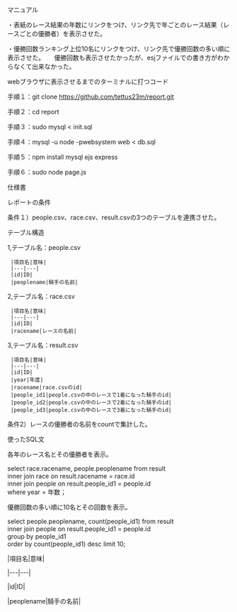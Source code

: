 マニュアル

  ・表紙のレース結果の年数にリンクをつけ、リンク先で年ごとのレース結果（レースごとの優勝者）を表示させた。

  ・優勝回数ランキング上位10名にリンクをつけ、リンク先で優勝回数の多い順に表示させた。
　  優勝回数も表示させたかったが、esjファイルでの書き方がわからなくて出来なかった。

webブラウザに表示させるまでのターミナルに打つコード

手順１：git clone https://github.com/tettus23m/report.git

手順２：cd report

手順３：sudo mysql < init.sql

手順４：mysql -u node -pwebsystem web < db.sql

手順５：npm install mysql ejs express

手順６：sudo node page.js


仕様書

   レポートの条件
 
   条件１）people.csv、race.csv、result.csvの3つのテーブルを連携させた。
   
   テーブル構造
   
   1,テーブル名：people.csv

     |項目名|意味|
     |---|---|
     |id|ID|
     |peoplename|騎手の名前|
     
     
   2,テーブル名：race.csv
   
     |項目名|意味|
     |---|---|
     |id|ID|
     |racename|レースの名前|
     
     
   3,テーブル名：result.csv
   
     |項目名|意味|
     |---|---|
     |id|ID|
     |year|年度|
     |racename|race.csvのid|
     |people_id1|people.csvの中のレースで1着になった騎手のid|
     |people_id2|people.csvの中のレースで2着になった騎手のid|
     |people_id3|people.csvの中のレースで3着になった騎手のid|
     
     
 
   条件2）レースの優勝者の名前をcountで集計した。
 
   使ったSQL文
 
   各年のレース名とその優勝者を表示。
 
   select race.racename, people.peoplename from result \
                     inner join race on result.racename = race.id \
                     inner join people on result.people_id1 = people.id \
                     where year = 年数；
                     
   優勝回数の多い順に10名とその回数を表示。

   select people.peoplename, count(people_id1) from result \
                     inner join people on result.people_id1 = people.id \
                     group by people_id1 \
                     order by count(people_id1) desc limit 10;

|項目名|意味|

|---|---|

|id|ID|

|peoplename|騎手の名前|
